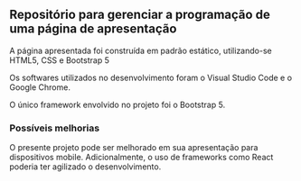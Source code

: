 ## Repositório para gerenciar a programação de uma página de apresentação  

A página apresentada foi construída em padrão estático, utilizando-se HTML5, CSS e Bootstrap 5  

Os softwares utilizados no desenvolvimento foram o Visual Studio Code e o Google Chrome.  

O único framework envolvido no projeto foi o Bootstrap 5.  

### Possíveis melhorias

O presente projeto pode ser melhorado em sua apresentação para dispositivos mobile. Adicionalmente, o uso de frameworks como React poderia ter agilizado o desenvolvimento.  